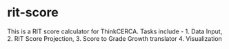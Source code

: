 # rit-score
This is a RIT score calculator for ThinkCERCA.
Tasks include - 1. Data Input, 2. RIT Score Projection, 3. Score to Grade Growth translator 4. Visualization

